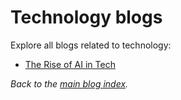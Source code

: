 # Technology blogs

Explore all blogs related to technology:

- [The Rise of AI in Tech](../ai-trading.md)

_Back to the [main blog index](../../blogs/index.md)._
